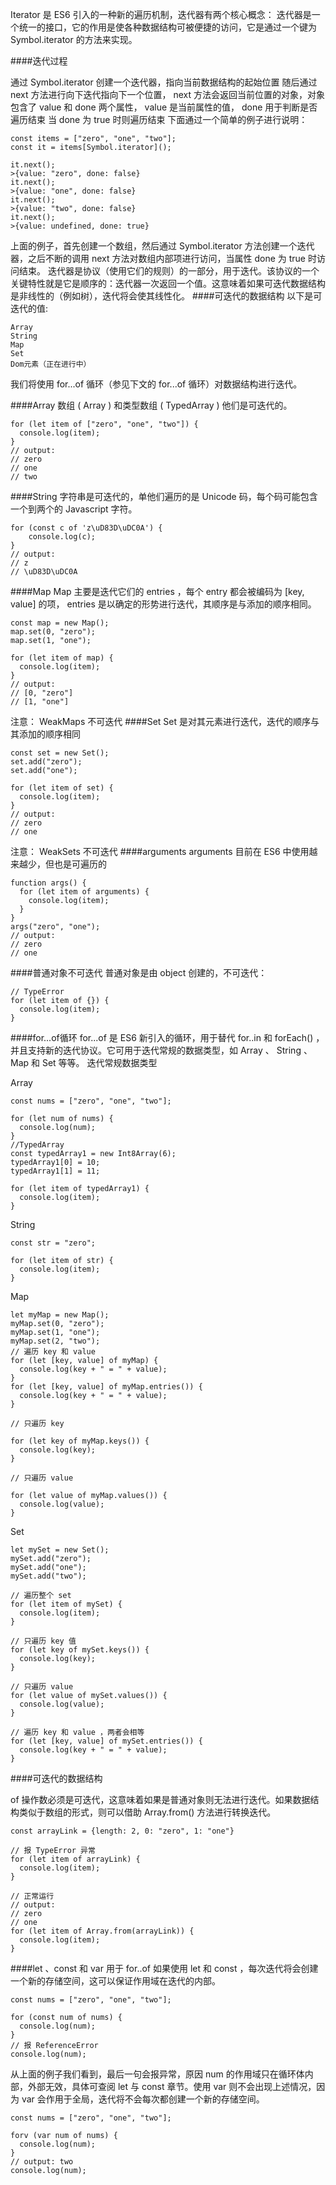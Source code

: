 Iterator 是 ES6 引入的一种新的遍历机制，迭代器有两个核心概念：
 迭代器是一个统一的接口，它的作用是使各种数据结构可被便捷的访问，它是通过一个键为Symbol.iterator 的方法来实现。

####迭代过程

通过 Symbol.iterator 创建一个迭代器，指向当前数据结构的起始位置
随后通过 next 方法进行向下迭代指向下一个位置， next 方法会返回当前位置的对象，对象包含了 value 和 done 两个属性， value 是当前属性的值， done 用于判断是否遍历结束
当 done 为 true 时则遍历结束
下面通过一个简单的例子进行说明：
```
const items = ["zero", "one", "two"];
const it = items[Symbol.iterator]();
 
it.next();
>{value: "zero", done: false}
it.next();
>{value: "one", done: false}
it.next();
>{value: "two", done: false}
it.next();
>{value: undefined, done: true}
```
上面的例子，首先创建一个数组，然后通过 Symbol.iterator 方法创建一个迭代器，之后不断的调用 next 方法对数组内部项进行访问，当属性 done 为 true 时访问结束。
迭代器是协议（使用它们的规则）的一部分，用于迭代。该协议的一个关键特性就是它是顺序的：迭代器一次返回一个值。这意味着如果可迭代数据结构是非线性的（例如树），迭代将会使其线性化。
####可迭代的数据结构
以下是可迭代的值:

    Array
    String
    Map
    Set
    Dom元素（正在进行中）

我们将使用 for...of 循环（参见下文的 for...of 循环）对数据结构进行迭代。

####Array
数组 ( Array ) 和类型数组 ( TypedArray ) 他们是可迭代的。
```
for (let item of ["zero", "one", "two"]) {
  console.log(item);
}
// output:
// zero
// one
// two
```
####String
字符串是可迭代的，单他们遍历的是 Unicode 码，每个码可能包含一个到两个的 Javascript 字符。
```
for (const c of 'z\uD83D\uDC0A') {
    console.log(c);
}
// output:
// z
// \uD83D\uDC0A
```
####Map
Map 主要是迭代它们的 entries ，每个 entry 都会被编码为 [key, value] 的项， entries 是以确定的形势进行迭代，其顺序是与添加的顺序相同。
```
const map = new Map();
map.set(0, "zero");
map.set(1, "one");
 
for (let item of map) {
  console.log(item);
}
// output:
// [0, "zero"]
// [1, "one"]
```
注意： WeakMaps 不可迭代
####Set
Set 是对其元素进行迭代，迭代的顺序与其添加的顺序相同
```
const set = new Set();
set.add("zero");
set.add("one");
 
for (let item of set) {
  console.log(item);
}
// output:
// zero
// one
```
注意： WeakSets 不可迭代
####arguments
arguments 目前在 ES6 中使用越来越少，但也是可遍历的
```
function args() {
  for (let item of arguments) {
    console.log(item);
  }
}
args("zero", "one");
// output:
// zero
// one
```
####普通对象不可迭代
普通对象是由 object 创建的，不可迭代：
````
// TypeError
for (let item of {}) { 
  console.log(item);
}
````
####for...of循环
for...of 是 ES6 新引入的循环，用于替代 for..in 和 forEach() ，并且支持新的迭代协议。它可用于迭代常规的数据类型，如 Array 、 String 、 Map 和 Set 等等。
迭代常规数据类型

Array
```
const nums = ["zero", "one", "two"];
 
for (let num of nums) {
  console.log(num);
}
//TypedArray
const typedArray1 = new Int8Array(6);
typedArray1[0] = 10;
typedArray1[1] = 11;
 
for (let item of typedArray1) {
  console.log(item);
}
```
String
```
const str = "zero";
 
for (let item of str) {
  console.log(item);
}
```
Map
```
let myMap = new Map();
myMap.set(0, "zero");
myMap.set(1, "one");
myMap.set(2, "two");
// 遍历 key 和 value
for (let [key, value] of myMap) {
  console.log(key + " = " + value);
}
for (let [key, value] of myMap.entries()) {
  console.log(key + " = " + value);
}

// 只遍历 key

for (let key of myMap.keys()) {
  console.log(key);
}
 
// 只遍历 value

for (let value of myMap.values()) {
  console.log(value);
}
```
Set
```
let mySet = new Set();
mySet.add("zero");
mySet.add("one");
mySet.add("two");
 
// 遍历整个 set
for (let item of mySet) {
  console.log(item);
}
 
// 只遍历 key 值
for (let key of mySet.keys()) {
  console.log(key);
}
 
// 只遍历 value
for (let value of mySet.values()) {
  console.log(value);
}
 
// 遍历 key 和 value ，两者会相等
for (let [key, value] of mySet.entries()) {
  console.log(key + " = " + value);
}
```
####可迭代的数据结构

of 操作数必须是可迭代，这意味着如果是普通对象则无法进行迭代。如果数据结构类似于数组的形式，则可以借助 Array.from() 方法进行转换迭代。
```
const arrayLink = {length: 2, 0: "zero", 1: "one"}

// 报 TypeError 异常
for (let item of arrayLink) {
  console.log(item);
}
 
// 正常运行
// output:
// zero
// one
for (let item of Array.from(arrayLink)) {
  console.log(item);
}
```
####let 、const 和 var 用于 for..of
如果使用 let 和 const ，每次迭代将会创建一个新的存储空间，这可以保证作用域在迭代的内部。
```
const nums = ["zero", "one", "two"];
 
for (const num of nums) {
  console.log(num);
}
// 报 ReferenceError
console.log(num);
```
从上面的例子我们看到，最后一句会报异常，原因 num 的作用域只在循环体内部，外部无效，具体可查阅 let 与 const 章节。使用 var 则不会出现上述情况，因为 var 会作用于全局，迭代将不会每次都创建一个新的存储空间。
```
const nums = ["zero", "one", "two"];
 
forv (var num of nums) {
  console.log(num);
}
// output: two
console.log(num);
```
